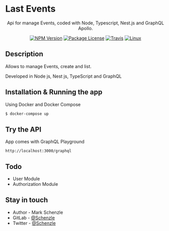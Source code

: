 <p align="center">
  <h1>Last Events</h1>
</p>

[travis-image]: https://api.travis-ci.org/nestjs/nest.svg?branch=master
[travis-url]: https://travis-ci.org/nestjs/nest
[linux-image]: https://img.shields.io/travis/nestjs/nest/master.svg?label=linux
[linux-url]: https://travis-ci.org/nestjs/nest
  
  <p align="center">Api for manage Events, coded with Node, Typescript, Nest.js and GraphQL Apollo</a>.</p>
    <p align="center">
<a href="https://www.npmjs.com/~nestjscore"><img src="https://img.shields.io/npm/v/@nestjs/core.svg" alt="NPM Version" /></a>
<a href="https://www.npmjs.com/~nestjscore"><img src="https://img.shields.io/npm/l/@nestjs/core.svg" alt="Package License" /></a>
<a href="https://travis-ci.org/nestjs/nest"><img src="https://api.travis-ci.org/nestjs/nest.svg?branch=master" alt="Travis" /></a>
<a href="https://travis-ci.org/nestjs/nest"><img src="https://img.shields.io/travis/nestjs/nest/master.svg?label=linux" alt="Linux" /></a>
</p>

## Description

Allows to manage Events, create and list.

Developed in Node js, Nest js, TypeScript and GraphQL

## Installation & Running the app

Using Docker and Docker Compose

```bash
$ docker-compose up
```

## Try the API

App comes with GraphQL Playground

```
http://localhost:3000/graphql
```

## Todo

- User Module
- Authorization Module

## Stay in touch

- Author - Mark Schenzle
- GitLab - [@Schenzle](https://gitlab.com/Schenzle)
- Twitter - [@Schenzle](https://twitter.com/Schenzle)
